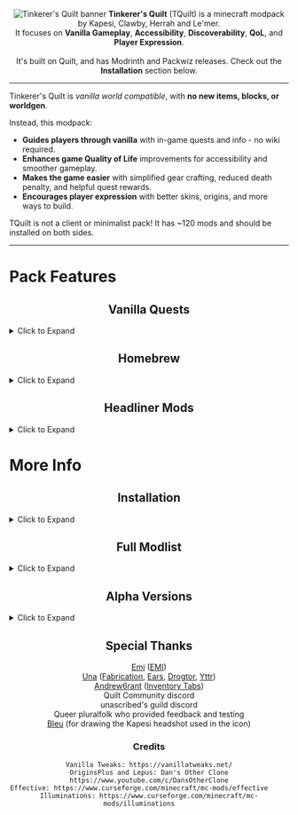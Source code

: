 <center><img alt="Tinkerer's Quilt banner" src="https://user-images.githubusercontent.com/55819817/207277584-6cd91492-0fc6-4cae-9155-f278ea6c7847.png" />
<b>Tinkerer's Quilt</b> (TQuilt) is a minecraft modpack by Kapesi, Clawby, Herrah and Le'mer.<br/>
It focuses on <b>Vanilla Gameplay</b>, <b>Accessibility</b>, <b>Discoverability</b>, <b>QoL</b>, and <b>Player Expression</b>.<br/><br/>It's built on Quilt, and has Modrinth and Packwiz releases. Check out the <b>Installation</b> section below.</center>

---


Tinkerer's Quilt is *vanilla world compatible*, with **no new items, blocks, or worldgen**.

Instead, this modpack:
- **Guides players through vanilla** with in-game quests and info - no wiki required.
- **Enhances game Quality of Life** improvements for accessibility and smoother gameplay.
- **Makes the game easier** with simplified gear crafting, reduced death penalty, and helpful quest rewards.
- **Encourages player expression** with better skins, origins, and more ways to build.

TQuilt is not a client or minimalist pack! It has ~120 mods and should be installed on both sides.

---

# Pack Features

<center>

## Vanilla Quests
</center>
<details>
<summary>Click to Expand</summary><center>

***"It's like FTB Academy for Vanilla!"*** - Us, just now

TQuilt's quests guide players through the core progression of minecraft, and explore its main gameplay opportunities.

### The Basics
      
<img width="425" height="260" src="https://user-images.githubusercontent.com/55819817/174097642-a5949541-b8e6-419b-bbfe-b3e4ecf90be8.png"><img width="325" height="260" src="https://user-images.githubusercontent.com/55819817/174098114-c5630f29-efaa-4473-9eb4-e53c4325f002.png">

*The Basics* covers core game progression - Simple quests with clear instructions, all the way to Beacons and Elytra.

### Godseeking
Explore the main mechanics and content of Vanilla, categorised by **Homesteading**, **Self-Defense**, and **Exploration**.   
Do you want to...<br/>

⚔️ Know every weapon and kill every enemy?<br/>
🏠 Make bases in many environments?<br/>
🌾 farm anything and everything, including crops?<br/>
🗺️ Explore the world and what's found there?<br/>
🛠️ Craft the best gear in your own workshop?<br/>
🛣️ Build transit infrastructure and achieve ludicrous speed?<br/>
⚙️ Make terrifyingly complex machines and mechanisms?

*Godseeking* will guide you through it like an in-game wiki.            
Here's the Homesteading category with all quests hacked to be visible, as an example of scope:

![godseeking_homesteading](https://user-images.githubusercontent.com/55819817/207265090-0cc4dd88-07b5-492c-81ef-0cf85f5cba68.png)

These quests can help players discover these parts of the game, and have rewards to provide helpful shortcuts.     
Complete all quests of a special interest to complete its **Patron Quest** for normally unobtainable rewards!

### Information
 
<img width="380" height="400" src="https://user-images.githubusercontent.com/55819817/174103926-52a741ac-6d36-44e4-8153-be5fb7aff6c1.png"><img width="380" height="400" src="https://user-images.githubusercontent.com/55819817/174105386-7985c35c-fc25-4d8b-bb5a-724d55a7ebf7.png">     
Quests are also home to information about the pack itself, as a helpful reference guide - no need to read this page!   
**Introduction** quests cover's the pack's main features, while **Discrepancies** quests helps players know what isn't vanilla.

</center>
</details>

<center>

## Homebrew
</center>

<details>
<summary>Click to Expand</summary><center>

This modpack started in January 2021 as a skyrim-style "modding guide" - just throwing mods together and configuring them lightly.

But it quickly took shape when we realized people often struggle to get past the first half-hour of the game.

Turns out if you want a modpack to feel cohesive, feel good, and match a vision - you need to get your hands dirty.

We made **six mods**:

[Portable Crafting Standalone](https://modrinth.com/mod/portable-crafting-standalone) - Press V or click a tab to use the crafting table in your inventory.<br/>
[Totem Anywhere Standalone](https://modrinth.com/mod/totem-anywhere-standalone) - Totem of undying convenience - uses totems from inventory.<br/>
[Crunchy Crunchy Advancements](https://modrinth.com/mod/crunchy-crunchy-advancements) - Hides and removes advancements - quests and [EMI](https://modrinth.com/mod/emi) cover all you need.<br/><br/>
[Tinkerer's Statures](https://modrinth.com/mod/tinkerers-statures) - Allows choosing player height on spawn.<br/>
![screenshot](https://user-images.githubusercontent.com/55819817/174215100-2b630688-8ef5-4429-b82e-9516c132915a.png)<br/><br/>
[Origins Minus](https://modrinth.com/mod/origins-minus) - A full set of origins optimised for simplicity, not balance.<br/>
![originsminus_transparent](https://user-images.githubusercontent.com/55819817/207250617-c4d83703-817c-47b7-8ddf-d2e915807df4.png)<br/><br/>
[Tinkerer's Smithing](https://modrinth.com/mod/tinkerers-smithing) - Repair for no XP cost, lower repair cost with scrap, and upgrade tool materials.<br/>
![tinkerers-smithing-banner](https://user-images.githubusercontent.com/55819817/207277119-c8b933ce-1055-4a48-95b6-ad7d83e09b8a.png)<br/>
*Flattens mending power creep, encouraging players to keep "Sentimental" tools as much as they like.*<br/>
*Tool material upgrades cost the exact same as a fresh tool - but keep the enchantments.*<br/>
*Quicker tools with less junk - upgrade wood to stone to iron from the 2x2 crafting grid.*<br/><br/>
[Switchy](https://modrinth.com/mod/switchy) - Change your origin, skin, and more between presets with a single command.
![switchy banner](https://user-images.githubusercontent.com/55819817/207276993-bd723741-8f33-485f-8495-2961007b7e89.png)<br/><br/>

**Two data packs**:

[Tinkerer's Vegetarian](https://github.com/sisby-folk/mc-packs/tree/quilt_1.18.2/config/openloader/data/tinkerers_vegetarian) (NBT) - recipes for potions, leather, books, and more, without killing passive mobs.<br/>
[Tinkerer's Copper Beacons](https://github.com/sisby-folk/mc-packs/tree/quilt_1.18.2/config/openloader/data/tinkerers_copper_beacons) - Allows beacons made of unexposed copper blocks. A use for copper and wax.<br/>

**194 quests**:<br/>

just as much flavour text - queer humour, observations, and a weird mix of references.<br/>
1074 lines of quest descriptions - tutorials, explanations, and so on.<br/>
Meticulously symmetrical and grouped quest positioning. No, really.<br/>

**And of course, configured ~125 mods:**

You know - removing feature overlap, rebalancing mods,<br/>rebalancing vanilla via tweak mods. (Shoutouts to Fabrication and Apathy)<br/>
Ruining everyone's life by shipping a default `options.txt` file.<br/>
PR'ing improvements to mods. (*does it count as configuration if you apply it directly to the source code?*)<br/>
Reporting bugs to devs. (*does it count as configuration if you "configure" the mod to work better by asking nicely?*)<br/>

</center>
</details>

<center>

## Headliner Mods
</center>
<details>
<summary>Click to Expand</summary><center>

All present minecraft modding is built on a decade of work from other people (and non-people, we don't discriminate).

Here's what others are bringing to this pack.

### Player Expression

Letting players express themselves with player customisation, builds, and even farming and cooking, is core to TQuilt.


| Mod                                                               | Description                                                                                      |
|-------------------------------------------------------------------|--------------------------------------------------------------------------------------------------|
| [Ears](https://ears.unascribed.com/)                              | Improved skins with support for tails, horns, ears, claws, wings and more species/gender things! |
| [Fabric Tailor](https://modrinth.com/mod/fabrictailor)            | Swap your skin in-game. Great for plural systems.                                                |
| [Origins](https://modrinth.com/mod/origins)                       | Choose an _Origin_, with abilities, limitations, and maybe some euphoria (we don't know you)     |
| [Drogtor](https://github.com/unascribed/Drogtor)                  | Change player name, color, and bio (e.g. pronouns) any time.                                     |
| [Presence Footsteps](https://modrinth.com/mod/presence-footsteps) | Footstep audio redone - allows swapping between bi/quadrupedal, with winged options.             |
| [Fabrication](https://modrinth.com/mod/fabrication)               | A huge tweak mod, includes hiding armor and improvements for minecart networks.                  |
| [Carpet](https://github.com/gnembon/fabric-carpet)                | Many server tweaks, includes more uses for dispensers, and more regrowables.                     |

### Usability and Accessibility

| Mod                                                                                                             | Description                                                                        |
|-----------------------------------------------------------------------------------------------------------------|------------------------------------------------------------------------------------|
| [EMI](https://modrinth.com/mod/emi)                                                                             | An advanced recipe book for learning how to craft and use any item.                |
| [What The Hell Is That?](https://modrinth.com/mod/wthit)                                                        | Hold alt to see information on the block or mob you're looking at.                 |
| [Notes](https://www.curseforge.com/minecraft/mc-mods/notes-fabric)                                              | Allows players to take in-game notes about their plans, locations to revisit, etc. |
| [Reacharound](https://modrinth.com/mod/reacharound)                                                             | Build midair bridges without sneaking, and even downwards stairs.                  |
| [Project: Save The Pets!](https://modrinth.com/mod/projectsavethepets)                                          | Prevents pet harm and adds a pet revival system.                                   |
| [Horse Buff](https://modrinth.com/mod/horsebuff)                                                                | Improves and protects horses, making them easier to take out on adventures.        |
| [Fabrication](https://modrinth.com/mod/fabrication)                                                             | A multitude of minor improvements, such as automatic block pickup and crawling.    |
| [You're In Grave Danger](https://modrinth.com/mod/yigd)                                                         | Leaves a grave on death with your items and XP that won't de-spawn.                |
| [Apathy](https://modrinth.com/mod/apathy)                                                                       | Mobs are neutral on easy difficulty, and will only attack you if provoked.         |

### Visuals


| Mod                                       | Description                                                                                                                                                                                                                                          |
|-------------------------------------------|------------------------------------------------------------------------------------------------------------------------------------------------------------------------------------------------------------------------------------------------------|
 | [Sodium](https://modrinth.com/mod/sodium) | Present-day holy grail of performance mods.                                                                                                                                                                                                          |
| [Iris](https://modrinth.com/mod/iris)     | Optifine-compatible shaders. We recommend [Complementary](https://www.curseforge.com/minecraft/customization/complementary-shaders) or [Super Duper Vanilla](https://www.curseforge.com/minecraft/customization/super-duper-vanilla-shaders/files/). |
| [Lucium](https://modrinth.com/mod/lucium) | Improvements to Fancy graphics.                                                                                                                                                                                                                      |

</center>
</details>

# More Info

<center>

## Installation
</center>

<details>
<summary>Click to Expand</summary>

### **Packwiz**

- Install [Prism Launcher](https://prismlauncher.org/) and [Java 17](https://adoptium.net/temurin/releases/) (on Windows? choose `Windows-x64-JRE-17-.msi`)
    - Alternatively, run `winget install "Prism Launcher"` and `winget install --id EclipseAdoptium.TemurinJRE.17`.
    - [MultiMC](https://multimc.org/) is also supported.
- Download Tinkerer's Quilt from the [packwiz downloads page](https://sisby-folk.github.io/mc-packs/).
- Drag and drop onto an open Prism/MultiMC window, press OK, and double click it to play!
    - When prompted for optional mods, press OK to continue, or customise to your liking first.
    - The pack will auto-update on every launch. To disable this, turn off **custom commands** in Edit Instance -> Settings.

#### **Packwiz Server**
- Download the server from the [packwiz downloads page](https://sisby-folk.github.io/mc-packs/).
- Run the included Quilt Installer, selecting your minecraft version and the latest non-beta loader version.
- Run the `Update` script to install the pack, then the `Start` script to run the server

### Modrinth

Follow [modrinth instructions](https://docs.modrinth.com/docs/modpacks/playing_modpacks/#multimc-and-prism-launcher), then manually download the mods listed in the [changelog](https://modrinth.com/modpack/tinkerers-quilt/changelog) for your version.

</details>

<center>

## Full Modlist
</center>

<details>
<summary>Click to Expand</summary>

```
Resource Packs:
    Axolotl Bucket Variants
    Sully's Peeves
    Varied Connected Bookshelves
    xali's Enchanted Books
    
Mods:
    Accurate Maps
    Advancements Debug
    Ambient Environment
    Animatica
    Apathy
    AppleSkin
    Architectury API
    bad packets
    Balm (Fabric Edition)
    Better Biome Blend
    Better End Sky
    Blanket
    Cardinal Ice Boats
    Carpet Extra
    Carpet-Fixes
    Carpet
    Charmonium
    CIT Resewn
    CleanCut
    Client Tweaks (Fabric Edition)
    Cloth Config API
    Colormatic
    Continuity
    Couplings
    Coyote Time
    Crowmap
    Crunchy Crunchy Advancements
    Cull Less Leaves
    Custom Fog
    Drogtor the Nickinator
    Dyeable Fishing Lines
    Dynamic FPS
    Ears (+ Snouts/Muzzles, Tails, Horns, Wings, and More)
    Enhanced Block Entities
    Effective 💦
    EMI
    Enhanced Attack Indicator
    Exordium
    Extended Clouds
    Fabric Language Kotlin
    Window Title Changer
    Fabrication
    Fabric Shield Lib
    Fabric Tailor
    Falling Leaves
    FastOpenLinksAndFolders
    FerriteCore
    kennytvs-epic-force-close-loading-screen-mod-for-fabric
    ForgetMeChunk
    FTB Library (Fabric)
    FTB Quests (Fabric)
    FTB Teams (Fabric)
    Horse Buff
    Hwyla Addon Horse Info
    Idwtialsimmoedm
    Illuminations 🔥
    Indium
    Iris Shaders
    Item Filters
    Item Model Fix
    JamLib
    Keep My Hand
    Kiwi 🥝 (Fabric)
    Krypton
    LambdaBetterGrass
    LazyDFU
    Leaves Us In Peace
    Lithium
    Main Menu Credits
    LAN World Plug-n-Play (mcwifipnp)
    Memory Leak Fix
    Mod Menu
    More Culling
    Mouse Wheelie
    Nbt Crafting
    NoRecipeBook (Fabric)
    Not Enough Animations
    Notes Fabric
    Ok Zoomer
    Open Loader
    Origins Minus
    Origins
    Pehkui
    Pettable
    Portable Crafting Standalone
    Presence Footsteps
    Project: Save the Pets!
    Puzzle
    Quilt Standard Libraries
    Quilt Loading Screen
    Raised
    Reacharound
    Reroll
    RightClickHarvest
    Smooth Boot (Fabric)
    Snow! Real Magic! ⛄ (Fabric)
    Sodium Extra
    Sodium
    spark
    Starlight (Fabric)
    Status Effect Timer
    Styled Player List
    Switchy Inventories
    Switchy Teleport
    Switchy
    Tax Free Levels
    TieFix
    Tinkerer's Smithing
    Tinkerer's Statures
    Loading Screen Tips
    ToolTipFix
    Totem Anywhere Standalone
    VehicleFix
    Visuality
    WTHIT Plugins
    WTHIT
    You're in Grave Danger
    Your Options Shall Be Respected (YOSBR)
   
Recommended Shader Packs:
    BSL Shaders
    Complementary Reimagined Shaders
    Complementary Shaders
    Prismarine Shaders
    Sildurs Enhanced Default Shaders
    Super Duper Vanilla Shaders


Override mods:
    inspecio-1.4.2+1.18.jar
    inventorytabs-0.9.0-beta-1.18.x.jar
    lambdynamiclights-2.1.1limitless1.18.jar
    nofade-1.18-2.0.1.jar
    live-fishing-1.1.1.jar
    VanillaTweaks_c278482.zip
    VanillaTweaks_r458705.zip

Data Packs:
    Tinkerer's Vegetarian
    Tinkerer's Copper Beacons
```

</details>

<center>

## Alpha Versions
</center>

<details>
<summary>Click to Expand</summary>

Tinkerer's Quilt is designed to allow players to add their own mods.            
**Plus** and **Modded** is us giving that a shot - but it's **not ready for release yet**.

**The packwiz version is not save safe. Do not use the auto updater if you are keeping a save.**

- **Plus** is a Vanilla+ extension of base, expanding on **Godseeking**:
    - **Homesteading** - More farming/ranching, much more cooking, more building blocks, and more decorations.
    - **Exploration** - More traversal options, new nether/end, new biomes, new structures, and a seasonal world.
    - **Combat** - Spears, chef's knives, and... compact mechanically propelled halfdoors? Plus new dungeons.
- **Modded** uses TQuilt as a base for heavy content mods, like [Botania](https://modrinth.com/mod/botania), [Create](https://modrinth.com/mod/create-fabric), [Yttr](https://modrinth.com/mod/yttr), and [Hephaestus](https://modrinth.com/mod/hephaestus).

</details>

<center>

## Special Thanks

[Emi](https://github.com/emilyploszaj) ([EMI](https://modrinth.com/mod/emi))     
[Una](https://github.com/unascribed) ([Fabrication](https://github.com/unascribed/Fabrication), [Ears](https://modrinth.com/mod/ears), [Drogtor](https://github.com/unascribed/Drogtor/), [Yttr](https://modrinth.com/mod/yttr))    
[Andrew6rant](https://github.com/Andrew6rant) ([Inventory Tabs](https://modrinth.com/mod/inventory-tabs-updated))      
Quilt Community discord     
unascribed's guild discord      
Queer pluralfolk who provided feedback and testing     
[Bleu](https://twitter.com/bleudrawsthings) (for drawing the Kapesi headshot used in the icon)

### Credits 
```
Vanilla Tweaks: https://vanillatweaks.net/
OriginsPlus and Lepus: Dan's Other Clone https://www.youtube.com/c/DansOtherClone
Effective: https://www.curseforge.com/minecraft/mc-mods/effective     
Illuminations: https://www.curseforge.com/minecraft/mc-mods/illuminations     
```

</center>
